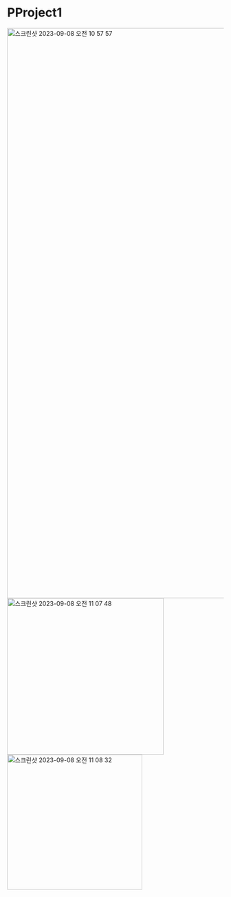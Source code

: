 # PProject1


<img width="1326" alt="스크린샷 2023-09-08 오전 10 57 57" src="https://github.com/KJW519/PProject1/assets/127536217/ab4cda38-da1d-44b9-8947-9524a1e59cb2">

<img width="364" alt="스크린샷 2023-09-08 오전 11 07 48" src="https://github.com/KJW519/PProject1/assets/127536217/86514893-0903-412d-8a39-3b12e6385bf6">

<img width="314" alt="스크린샷 2023-09-08 오전 11 08 32" src="https://github.com/KJW519/PProject1/assets/127536217/6fcfad52-8338-41ff-a6ea-caf48584fc77">
